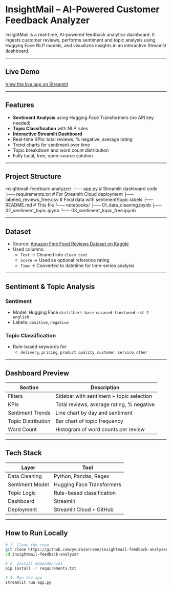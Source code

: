 # InsightMail – AI-Powered Customer Feedback Analyzer

InsightMail is a real-time, AI-powered feedback analytics dashboard. It ingests customer reviews, performs sentiment and topic analysis using Hugging Face NLP models, and visualizes insights in an interactive Streamlit dashboard.

---

## Live Demo

 [View the live app on Streamlit](https://insightmail-feedback-analyzer-zwk4srrfq5wzarcvfe2vlw.streamlit.app/)

---

##  Features

-  **Sentiment Analysis** using Hugging Face Transformers (no API key needed)
-  **Topic Classification** with NLP rules
-  **Interactive Streamlit Dashboard**
-  Real-time KPIs: total reviews, % negative, average rating
-  Trend charts for sentiment over time
-  Topic breakdown and word count distribution
-  Fully local, free, open-source solution

---

##  Project Structure

insightmail-feedback-analyzer/
├── app.py # Streamlit dashboard code
├── requirements.txt # For Streamlit Cloud deployment
├── labeled_reviews_free.csv # Final data with sentiment/topic labels
├── README.md # This file
└── notebooks/
├── 01_data_cleaning.ipynb
├── 02_sentiment_topic.ipynb
└── 03_sentiment_topic_free.ipynb




---

##  Dataset

- Source: [Amazon Fine Food Reviews Dataset on Kaggle](https://www.kaggle.com/datasets/snap/amazon-fine-food-reviews)
- Used columns:
  - `Text` → Cleaned into `clean_text`
  - `Score` → Used as optional reference rating
  - `Time` → Converted to datetime for time-series analysis

---

##  Sentiment & Topic Analysis

###  Sentiment
- Model: Hugging Face `distilbert-base-uncased-finetuned-sst-2-english`
- Labels: `positive`, `negative`

###  Topic Classification
- Rule-based keywords for:
  - `delivery`, `pricing`, `product quality`, `customer service`, `other`

---

##  Dashboard Preview

| Section | Description |
|---------|-------------|
|  Filters | Sidebar with sentiment + topic selection |
|  KPIs | Total reviews, average rating, % negative |
|  Sentiment Trends | Line chart by day and sentiment |
|  Topic Distribution | Bar chart of topic frequency |
|  Word Count | Histogram of word counts per review |

---

## Tech Stack

| Layer           | Tool                              |
|-----------------|-----------------------------------|
| Data Cleaning   | Python, Pandas, Regex             |
| Sentiment Model | Hugging Face Transformers         |
| Topic Logic     | Rule-based classification         |
| Dashboard       | Streamlit                         |
| Deployment      | Streamlit Cloud + GitHub          |

---

## How to Run Locally

```bash
# 1. Clone the repo
git clone https://github.com/yourusername/insightmail-feedback-analyzer.git
cd insightmail-feedback-analyzer

# 2. Install dependencies
pip install -r requirements.txt

# 3. Run the app
streamlit run app.py

